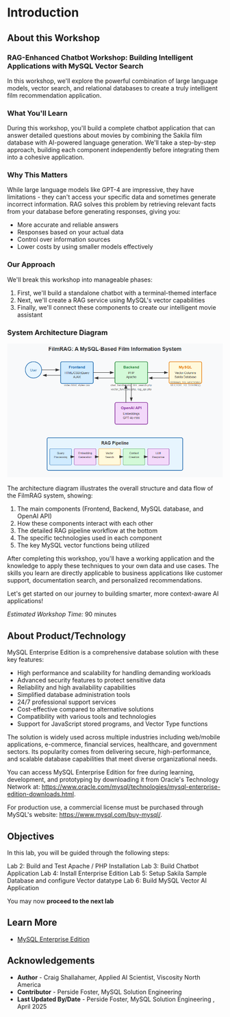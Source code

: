 # Introduction

## About this Workshop

### RAG-Enhanced Chatbot Workshop: Building Intelligent Applications with MySQL Vector Search

In this workshop, we'll explore the powerful combination of large language models, vector search, and relational databases to create a truly intelligent film recommendation application.

### What You'll Learn

During this workshop, you'll build a complete chatbot application that can answer detailed questions about movies by combining the Sakila film database with AI-powered language generation. We'll take a step-by-step approach, building each component independently before integrating them into a cohesive application.

### Why This Matters

While large language models like GPT-4 are impressive, they have limitations - they can't access your specific data and sometimes generate incorrect information. RAG solves this problem by retrieving relevant facts from your database before generating responses, giving you:

- More accurate and reliable answers
- Responses based on your actual data
- Control over information sources
- Lower costs by using smaller models effectively

### Our Approach

We'll break this workshop into manageable phases:
1. First, we'll build a standalone chatbot with a terminal-themed interface
2. Next, we'll create a RAG service using MySQL's vector capabilities
3. Finally, we'll connect these components to create our intelligent movie assistant

### System Architecture Diagram

![System Architecture](./images/rag-diagram.png "System Architecture")

The architecture diagram illustrates the overall structure and data flow of the FilmRAG system, showing:

1. The main components (Frontend, Backend, MySQL database, and OpenAI API)
2. How these components interact with each other
3. The detailed RAG pipeline workflow at the bottom
4. The specific technologies used in each component
5. The key MySQL vector functions being utilized


After completing this workshop, you'll have a working application and the knowledge to apply these techniques to your own data and use cases. The skills you learn are directly applicable to business applications like customer support, documentation search, and personalized recommendations.

Let's get started on our journey to building smarter, more context-aware AI applications!

_Estimated Workshop Time:_ 90 minutes

## About Product/Technology

MySQL Enterprise Edition is a comprehensive database solution with these key features:

- High performance and scalability for handling demanding workloads
- Advanced security features to protect sensitive data
- Reliability and high availability capabilities
- Simplified database administration tools
- 24/7 professional support services
- Cost-effective compared to alternative solutions
- Compatibility with various tools and technologies
- Support for JavaScript stored programs, and Vector Type functions

The solution is widely used across multiple industries including web/mobile applications, e-commerce, financial services, healthcare, and government sectors. Its popularity comes from delivering secure, high-performance, and scalable database capabilities that meet diverse organizational needs.

You can access MySQL Enterprise Edition for free during learning, development, and prototyping by downloading it from Oracle's Technology Network at: https://www.oracle.com/mysql/technologies/mysql-enterprise-edition-downloads.html. 

For production use, a commercial license must be purchased through MySQL's website: https://www.mysql.com/buy-mysql/.


## Objectives

In this lab, you will be guided through the following steps:

Lab 2: Build and Test Apache / PHP Installation
Lab 3: Build Chatbot Application
Lab 4: Install Enterprise Edition
Lab 5: Setup Sakila Sample Database and configure Vector datatype
Lab 6: Build MySQL Vector AI Application

You may now **proceed to the next lab**

## Learn More

- [MySQL Enterprise Edition](https://www.oracle.com/mysql/enterprise/)

## Acknowledgements

- **Author** - Craig Shallahamer, Applied AI Scientist, Viscosity North America
- **Contributor** - Perside Foster, MySQL Solution Engineering 
- **Last Updated By/Date** - Perside Foster, MySQL Solution Engineering , April 2025